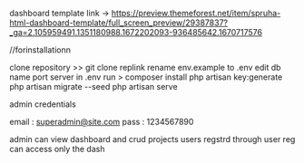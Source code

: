 dashboard template link ->   https://preview.themeforest.net/item/spruha-html-dashboard-template/full_screen_preview/29387837?_ga=2.105959491.1351180988.1672202093-936485642.1670717576



//forinstallationn

clone repository >> git clone replink
rename env.example to .env
edit db name port server in .env
run >
composer install
php artisan key:generate
php artisan migrate --seed
php artisan serve 


admin credentials

email : superadmin@site.com
pass : 1234567890


admin can view dashboard and crud projects 
users regstrd through user reg can access only the dash
